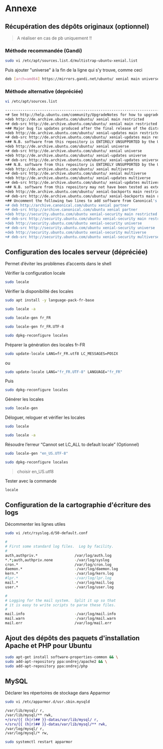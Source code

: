 # Annexe

## Récupération des dépôts originaux (optionnel)

> A réaliser en cas de pb uniquement !!

### Méthode recommandée (Gandi)

```bash
sudo vi /etc/apt/sources.list.d/multistrap-ubuntu-xenial.list
````

Puis ajouter "universe" à la fin de la ligne qui s'y trouve, comme ceci

```bash
deb [arch=amd64] https://mirrors.gandi.net/ubuntu/ xenial main universe
```

### Méthode alternative (depréciée)

```bash
vi /etc/apt/sources.list
```

```bash
----------------------------------------------------------------------------------------------------------------
+# See http://help.ubuntu.com/community/UpgradeNotes for how to upgrade to newer versions of the distribution.
+deb http://de.archive.ubuntu.com/ubuntu/ xenial main restricted
+# deb-src http://de.archive.ubuntu.com/ubuntu/ xenial main restricted
+## Major bug fix updates produced after the final release of the distribution.
+deb http://de.archive.ubuntu.com/ubuntu/ xenial-updates main restricted
+# deb-src http://de.archive.ubuntu.com/ubuntu/ xenial-updates main restricted
+## N.B. software from this repository is ENTIRELY UNSUPPORTED by the Ubuntu team, and may not be under a free licence. Please satisfy yourself as to your rights to use the software. Also, please note that software in universe WILL NOT receive any review or updates from the Ubuntu security team.
+deb http://de.archive.ubuntu.com/ubuntu/ xenial universe
+# deb-src http://de.archive.ubuntu.com/ubuntu/ xenial universe
+deb http://de.archive.ubuntu.com/ubuntu/ xenial-updates universe
+# deb-src http://de.archive.ubuntu.com/ubuntu/ xenial-updates universe
+## N.B. software from this repository is ENTIRELY UNSUPPORTED by the Ubuntu team, and may not be under a free licence. Please satisfy yourself as to your rights to use the software. Also, please note that software in multiverse WILL NOT receive any review or updates from the Ubuntu security team.
+deb http://de.archive.ubuntu.com/ubuntu/ xenial multiverse
+# deb-src http://de.archive.ubuntu.com/ubuntu/ xenial multiverse
+deb http://de.archive.ubuntu.com/ubuntu/ xenial-updates multiverse
+# deb-src http://de.archive.ubuntu.com/ubuntu/ xenial-updates multiverse
+## N.B. software from this repository may not have been tested as extensively as that contained in the main release, although it includes newer versions of some applications which may provide useful features.Also, please note that software in backports WILL NOT receive any review or updates from the Ubuntu security team.
+deb http://de.archive.ubuntu.com/ubuntu/ xenial-backports main restricted universe multiverse
+# deb-src http://de.archive.ubuntu.com/ubuntu/ xenial-backports main restricted universe multiverse
+## Uncomment the following two lines to add software from Canonical's 'partner' repository. This software is not part of Ubuntu, but is offered by Canonical and the respective vendors as a service to Ubuntu users.
+# deb http://archive.canonical.com/ubuntu xenial partner
+# deb-src http://archive.canonical.com/ubuntu xenial partner
+deb http://security.ubuntu.com/ubuntu xenial-security main restricted
+# deb-src http://security.ubuntu.com/ubuntu xenial-security main restricted
+deb http://security.ubuntu.com/ubuntu xenial-security universe
+# deb-src http://security.ubuntu.com/ubuntu xenial-security universe
+deb http://security.ubuntu.com/ubuntu xenial-security multiverse
+# deb-src http://security.ubuntu.com/ubuntu xenial-security multiverse
```

## Configuration des locales serveur (dépréciée)

Permet d’éviter les problèmes d’accents dans le shell

Vérifier la configuration locale

```bash
sudo locale
```

Vérifier la disponibilité des locales

```bash
sudo apt install -y language-pack-fr-base
```

```bash
sudo locale -a
```

```bash
sudo locale-gen fr_FR
```

```bash
sudo locale-gen fr_FR.UTF-8
```

```bash
sudo dpkg-reconfigure locales
```

Préparer la génération des locales fr-FR

```bash
sudo update-locale LANG=fr_FR.utf8 LC_MESSAGES=POSIX 
```

ou

```bash
sudo update-locale LANG="fr_FR.UTF-8" LANGUAGE="fr_FR"
```

Puis

```bash
sudo dpkg-reconfigure locales
```

Générer les locales

```bash
sudo locale-gen
```

Déloguer, reloguer et vérifier les locales 

```bash
sudo locale
```

```bash
sudo locale -a
```

Résoudre l’erreur “Cannot set LC_ALL to default locale” (Optionnel)

```bash
sudo locale-gen "en_US.UTF-8"
```

```bash
sudo dpkg-reconfigure locales
```

> choisir en_US.utf8

Tester avec la commande

```bash
locale
```

## Configuration de la cartographie d'écriture des logs

Décommenter les lignes utiles

```bash
sudo vi /etc/rsyslog.d/50-default.conf
```

```bash
#
# First some standard log files.  Log by facility.
#
auth,authpriv.*                 /var/log/auth.log
*.*;auth,authpriv.none          -/var/log/syslog
cron.*                          /var/log/cron.log
daemon.*                        -/var/log/daemon.log
kern.*                          -/var/log/kern.log
#lpr.*                          -/var/log/lpr.log
mail.*                          -/var/log/mail.log
user.*                          -/var/log/user.log

#
# Logging for the mail system.  Split it up so that
# it is easy to write scripts to parse these files.
#
mail.info                       -/var/log/mail.info
mail.warn                       -/var/log/mail.warn
mail.err                        /var/log/mail.err
```

## Ajout des dépôts des paquets d'installation Apache et PHP pour Ubuntu

```bash
sudo apt-get install software-properties-common && \
sudo add-apt-repository ppa:ondrej/apache2 && \
sudo add-apt-repository ppa:ondrej/php
```

## MySQL

Déclarer les répertoires de stockage dans Apparmor

```bash
sudo vi /etc/apparmor.d/usr.sbin.mysqld
```

```diff
/var/lib/mysql/ r,
/var/lib/mysql/** rwk,
+/srv/{{ (h|r)## }}-datas/var/lib/mysql/ r,
+/srv/{{ (h|r)## }}-datas/var/lib/mysql/** rwk,
/var/log/mysql/ r,
/var/log/mysql/* rw,
```

```bash
sudo systemctl restart apparmor
```
